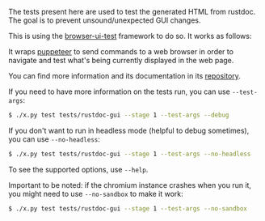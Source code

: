 The tests present here are used to test the generated HTML from rustdoc. The
goal is to prevent unsound/unexpected GUI changes.

This is using the [browser-ui-test] framework to do so. It works as follows:

It wraps [puppeteer] to send commands to a web browser in order to navigate and
test what's being currently displayed in the web page.

You can find more information and its documentation in its [repository][browser-ui-test].

If you need to have more information on the tests run, you can use `--test-args`:

```bash
$ ./x.py test tests/rustdoc-gui --stage 1 --test-args --debug
```

If you don't want to run in headless mode (helpful to debug sometimes), you can use
`--no-headless`:

```bash
$ ./x.py test tests/rustdoc-gui --stage 1 --test-args --no-headless
```

To see the supported options, use `--help`.

Important to be noted: if the chromium instance crashes when you run it, you might need to
use `--no-sandbox` to make it work:

```bash
$ ./x.py test tests/rustdoc-gui --stage 1 --test-args --no-sandbox
```

[browser-ui-test]: https://github.com/GuillaumeGomez/browser-UI-test/
[puppeteer]: https://pptr.dev/
